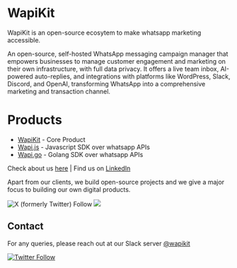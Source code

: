 # WapiKit

WapiKit is an open-source ecosytem to make whatsapp marketing accessible. 

An open-source, self-hosted WhatsApp messaging campaign manager that empowers businesses to manage customer engagement and marketing on their own infrastructure, with full data privacy. It offers a live team inbox, AI-powered auto-replies, and integrations with platforms like WordPress, Slack, Discord, and OpenAI, transforming WhatsApp into a comprehensive marketing and transaction channel.

# Products

- [WapiKit](https://github.com/sarthakjdev/wapikit) - Core Product
- [Wapi.js](https://github.com/sarthakjdev/wapi.js) - Javascript SDK over whatsapp APIs
- [Wapi.go](https://github.com/sarthakjdev/wapi.go) - Golang SDK over whatsapp APIs
 
Check about us [here](https://wapikit.com/) | Find us on [LinkedIn](https://www.linkedin.com/company/wapikit/)

Apart from our clients, we build open-source projects and we give a major focus to building our own digital products.


![X (formerly Twitter) Follow](https://img.shields.io/twitter/follow/wapikit?style=for-the-badge&logo=X&logoColor=white)
 [![](https://img.shields.io/badge/Instagram-E4405F.svg?style=for-the-badge&logo=Instagram&logoColor=white)](https://www.instagram.com/wapikit/)

## Contact

For any queries, please reach out at our Slack server [@wapikit](https://join.slack.com/t/wapikit/shared_invite/zt-2kl7eg29s-4DfP9lFwojQg_yCcyW_w6Q)

[![Twitter Follow](https://img.shields.io/twitter/follow/wapikit.svg?style=social)](https://twitter.com/wapikit)